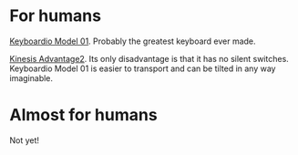 # For humans

[Keyboardio Model 01](https://keyboard.io/). Probably the greatest keyboard ever made.

[Kinesis Advantage2](https://kinesis-ergo.com/keyboards/advantage2-keyboard/). Its only disadvantage is that it has no silent switches. Keyboardio Model 01 is easier to transport and can be tilted in any way imaginable.

# Almost for humans

Not yet!
